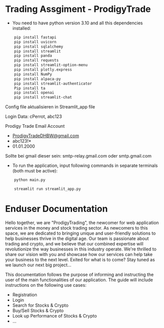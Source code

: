 # Trading Assgiment - ProdigyTrade

- You need to have python version 3.10
and all this dependencies installed:
```bash 
    pip install fastapi
    pip install uvicorn
    pip install sqlalchemy
    pip install streamlit
    pip install panda 
    pip install requests
    pip install streamlit-option-menu
    pip install plotly.express
    pip install NumPy
    pip install alpaca-py
    pip install streamlit-authenticator
    Pip install ta
    pip install openai
    pip install streamlit-chat
```

Config file aktualisieren in Streamlit_app file

Login Data: cPerrot, abc123

Prodigy Trade Email Account
- ProdigyTradeDHBW@gmail.com
- abc123!*
- 01.01.2000

Sollte bei gmail dieser sein: smtp-relay.gmail.com
oder smtp.gmail.com

- To run the application, input following commands in separate terminals (both must be active):
```bash
    python main.py  
```
```bash
    streamlit run streamlit_app.py      
```

# Enduser Documentation
Hello together,
we are "ProdigyTrading", the newcomer for web application services in the money and stock trading sector.
As newcomers to this space, we are dedicated to bringing unique and user-friendly solutions to help businesses thrive in the digital age. Our team is passionate about trading and crypto, and we believe that our combined expertise will revolutionize the way businesses in this industry operate. We're thrilled to share our vision with you and showcase how our services can help take your business to the next level.
Exited for what is to come?
Stay tuned as we launch our next big project...

This documentation follows the purpose of informing and instructing the user of the main functionalities of our application. The guide will include instructions on the following use cases: 

- Registration
- Login
- Search for Stocks & Crypto
- Buy/Sell Stocks & Crypto
- Look up Performance of Stocks & Crypto
- ...
